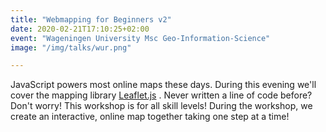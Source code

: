 ```yaml
---
title: "Webmapping for Beginners v2"
date: 2020-02-21T17:10:25+02:00
event: "Wageningen University Msc Geo-Information-Science"
image: "/img/talks/wur.png"

---
```


JavaScript powers most online maps these days. During this evening we'll cover the mapping library [Leaflet.js](http://leafletjs.com/) .
Never written a line of code before? Don't worry! This workshop is for all skill levels!
During the workshop, we create an interactive, online map together taking one step at a time!
